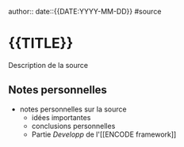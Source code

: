 author::
date::{{DATE:YYYY-MM-DD}}
#source 
# {{TITLE}}
Description de la source


## Notes personnelles

 - notes personnelles sur la source
     - idées importantes 
     - conclusions personnelles
     - Partie _Developp_ de l'[[ENCODE framework]]

